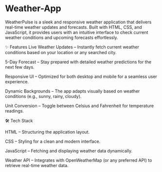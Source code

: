 # Weather-App
WeatherPulse is a sleek and responsive weather application that delivers real-time weather updates and forecasts. Built with HTML, CSS, and JavaScript, it provides users with an intuitive interface to check current weather conditions and upcoming forecasts effortlessly.

✨ Features
Live Weather Updates – Instantly fetch current weather conditions based on your location or any searched city.

5-Day Forecast – Stay prepared with detailed weather predictions for the next few days.

Responsive UI – Optimized for both desktop and mobile for a seamless user experience.

Dynamic Backgrounds – The app adapts visually based on weather conditions (e.g., sunny, rainy, cloudy).

Unit Conversion – Toggle between Celsius and Fahrenheit for temperature readings.

🛠️ Tech Stack

HTML – Structuring the application layout.

CSS – Styling for a clean and modern interface.

JavaScript – Fetching and displaying weather data dynamically.

Weather API – Integrates with OpenWeatherMap (or any preferred API) to retrieve real-time weather data.

